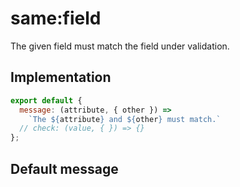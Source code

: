 # same:field

The given field must match the field under validation.


## Implementation

```js
export default {
  message: (attribute, { other }) =>
    `The ${attribute} and ${other} must match.`
  // check: (value, { }) => {}
};

```

## Default message

```

```
